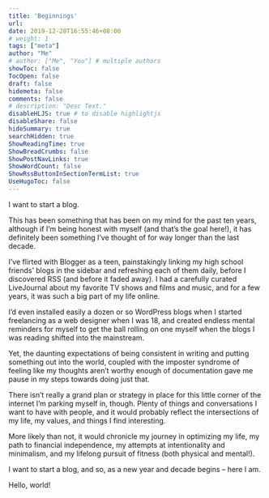 ```yaml
---
title: 'Beginnings'
url: 
date: 2019-12-28T16:55:46+08:00
# weight: 1
tags: ["meta"]
author: "Me"
# author: ["Me", "You"] # multiple authors
showToc: false
TocOpen: false
draft: false
hidemeta: false
comments: false
# description: "Desc Text."
disableHLJS: true # to disable highlightjs
disableShare: false
hideSummary: true
searchHidden: true
ShowReadingTime: true
ShowBreadCrumbs: false
ShowPostNavLinks: true
ShowWordCount: false
ShowRssButtonInSectionTermList: true
UseHugoToc: false
---
```


I want to start a blog.

This has been something that has been on my mind for the past ten years, although if I’m being honest with myself (and that’s the goal here!), it has definitely been something I’ve thought of for way longer than the last decade.

I’ve flirted with Blogger as a teen, painstakingly linking my high school friends’ blogs in the sidebar and refreshing each of them daily, before I discovered RSS (and before it faded away). I had a carefully curated LiveJournal about my favorite TV shows and films and music, and for a few years, it was such a big part of my life online.

I’d even installed easily a dozen or so WordPress blogs when I started freelancing as a web designer when I was 18, and created endless mental reminders for myself to get the ball rolling on one myself when the blogs I was reading shifted into the mainstream.

Yet, the daunting expectations of being consistent in writing and putting something out into the world, coupled with the imposter syndrome of feeling like my thoughts aren’t worthy enough of documentation gave me pause in my steps towards doing just that.

There isn’t really a grand plan or strategy in place for this little corner of the internet I’m parking myself in, though. Plenty of things and conversations I want to have with people, and it would probably reflect the intersections of my life, my values, and things I find interesting.

More likely than not, it would chronicle my journey in optimizing my life, my path to financial independence, my attempts at intentionality and minimalism, and my lifelong pursuit of fitness (both physical and mental!).

I want to start a blog, and so, as a new year and decade begins – here I am.

Hello, world!